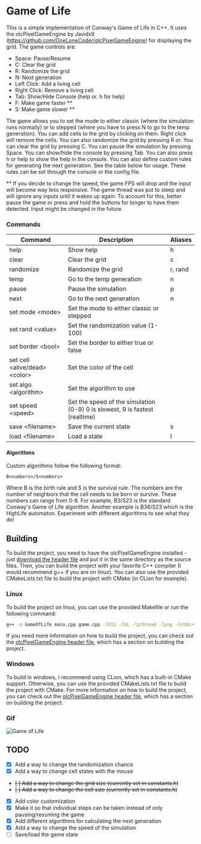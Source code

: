 # Game of Life
This is a simple implementation of Conway's Game of Life in C++.
It uses the olcPixelGameEngine by Javidx9 (https://github.com/OneLoneCoder/olcPixelGameEngine) for displaying the grid.
The game controls are:
- Space: Pause/Resume
- C: Clear the grid
- R: Randomize the grid
- N: Next generation
- Left Click: Add a living cell
- Right Click: Remove a living cell
- Tab: Show/Hide Console (help or. h for help)
- F: Make game faster **
- S: Make game slower **

The game allows you to set the mode to either classic (where the simulation runs normally) or to stepped (where you have to press N to go to the temp generation). 
You can add cells to the grid by clicking on them. Right click will remove the cells.
You can also randomize the grid by pressing R or. You can clear the grid by pressing C. 
You can pause the simulation by pressing Space. You can show/hide the console by pressing Tab. 
You can also press h or help to show the help in the console.
You can also define custom rules for generating the next generation. See the table below for usage. These rules can be set through the console or the config file.
<br>

** 
If you decide to change the speed, the game FPS will drop and the input will become way less
responsive. The game thread was put to sleep and will ignore any inputs until it wakes up again.
To account for this, better pause the game or press and hold the buttons for longer to have them detected.
Input might be changed in the future.

### Commands
| Command                         | Description                                                                 | Aliases |
|---------------------------------|-----------------------------------------------------------------------------|---------|
| help                            | Show help                                                                   | h       |
| clear                           | Clear the grid                                                              | c       |
| randomize                       | Randomize the grid                                                          | r, rand |
| temp                            | Go to the temp generation                                                   | n       |
| pause                           | Pause the simulation                                                        | p       |
| next                            | Go to the next generation                                                   | n       |
| set mode \<mode>                | Set the mode to either classic or stepped                                   |         |
| set rand \<value>               | Set the randomization value (1-100)                                         |         |
| set border \<bool>              | Set the border to either true or false                                      |         |
| set cell \<alive/dead> \<color> | Set the color of the cell                                                   |         |
| set algo \<algorithm>           | Set the algorithm to use                                                    |         |
| set speed \<speed>              | Set the speed of the simulation (0-9) 0 is slowest, 9 is fastest (realtime) |         |
| save \<filename>                | Save the current state                                                      | s       |
| load \<filename>                | Load a state                                                                | l       |

#### Algorithms
Custom algorithms follow the following format:
```text
B<numbers>/S<numbers>
```
Where B is the birth rule and S is the survival rule. 
The numbers are the number of neighbors that the cell needs to be born or survive.
These numbers can range from 0-8.
For example, B3/S23 is the standard Conway's Game of Life algorithm.
Another example is B36/S23 which is the HighLife automaton.
Experiment with different algorithms to see what they do!

## Building
To build the project, you need to have the olcPixelGameEngine installed - just [download the header file](https://github.com/OneLoneCoder/olcPixelGameEngine) and put it in the same directory as the source files.
Then, you can build the project with your favorite C++ compiler (I would recommend g++ if you are on linux).
You can also use the provided CMakeLists.txt file to build the project with CMake (in CLion for example).

### Linux 
To build the project on linux, you can use the provided Makefile or run the following command:
```bash
g++ -o GameOfLife main.cpp game.cpp -lX11 -lGL -lpthread -lpng -lstdc++fs -std=c++17
```
If you need more information on how to build the project, you can check out the [olcPixelGameEngine header file](https://github.com/OneLoneCoder/olcPixelGameEngine/blob/master/olcPixelGameEngine.h), which has a section on building the project.

### Windows
To build in windows, I recommend using CLion, which has a built-in CMake support.
Otherwise, you can use the provided CMakeLists.txt file to build the project with CMake.
For more information on how to build the project, you can check out the [olcPixelGameEngine header file](https://github.com/OneLoneCoder/olcPixelGameEngine/blob/master/olcPixelGameEngine.h), which has a section on building the project.

### Gif
![Game of Life](https://davidblog.si/wp-content/uploads/2023/01/Peek-2023-01-04-16-26.gif)

## TODO
- [x] Add a way to change the randomization chance
- [x] Add a way to change cell states with the mouse
- ~~[ ] Add a way to change the grid size (currently set in constants.h)~~
- ~~[ ] Add a way to change the cell size (currently set in constants.h)~~
- [x] Add color customization
- [x] Make it so that individual steps can be taken instead of only pausing/resuming the game
- [x] Add different algorithms for calculating the next generation
- [x] Add a way to change the speed of the simulation
- [ ] Save/load the game state
